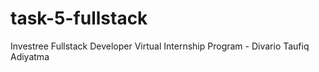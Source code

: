 # task-5-fullstack
Investree Fullstack Developer Virtual Internship Program - Divario Taufiq Adiyatma
